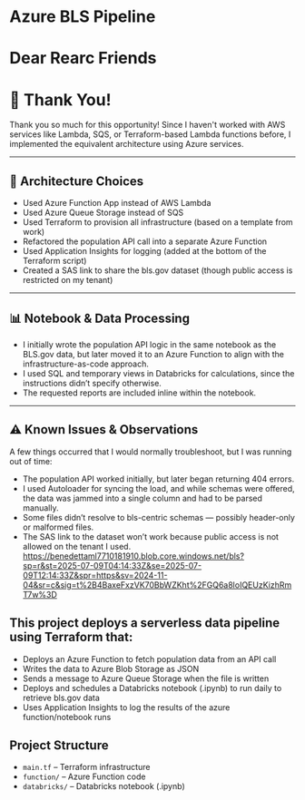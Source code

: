 # Azure BLS Pipeline

# Dear Rearc Friends

# 🙌 Thank You!

Thank you so much for this opportunity! Since I haven't worked with AWS services like Lambda, SQS, or Terraform-based Lambda functions before,  I implemented the equivalent architecture using Azure services.

---

## 🧱 Architecture Choices

-  Used Azure Function App instead of AWS Lambda  
-  Used Azure Queue Storage instead of SQS  
-  Used Terraform to provision all infrastructure (based on a template from work)  
-  Refactored the population API call into a separate Azure Function  
-  Used Application Insights for logging (added at the bottom of the Terraform script)  
-  Created a SAS link to share the bls.gov dataset (though public access is restricted on my tenant)

---

## 📊 Notebook & Data Processing

- I initially wrote the population API logic in the same notebook as the BLS.gov data, but later moved it to an Azure Function to align with the infrastructure-as-code approach.
- I used SQL and temporary views in Databricks for calculations, since the instructions didn’t specify otherwise.
- The requested reports are included inline within the notebook.

---

## ⚠️ Known Issues & Observations

A few things occurred that I would normally troubleshoot, but I was running out of time:

- The population API worked initially, but later began returning 404 errors.
- I used Autoloader for syncing the load, and while schemas were offered, the data was jammed into a single column and had to be parsed manually.
- Some files didn’t resolve to bls-centric schemas — possibly header-only or malformed files.
- The SAS link to the dataset won’t work because public access is not allowed on the tenant I used.
  https://benedettaml7710181910.blob.core.windows.net/bls?sp=r&st=2025-07-09T04:14:33Z&se=2025-07-09T12:14:33Z&spr=https&sv=2024-11-04&sr=c&sig=t%2B4BaxeFxzVK70BbWZKht%2FGQ6a8loIQEUzKizhRmT7w%3D
    
## This project deploys a serverless data pipeline using Terraform that:

- Deploys an Azure Function to fetch population data from an API call
- Writes the data to Azure Blob Storage as JSON
- Sends a message to Azure Queue Storage when the file is written
- Deploys and schedules a Databricks notebook (.ipynb) to run daily to retrieve bls.gov data
- Uses Application Insights to log the results of the azure function/notebook runs

## Project Structure

- `main.tf` – Terraform infrastructure
- `function/` – Azure Function code
- `databricks/` – Databricks notebook (.ipynb)
<!-- - `.github/workflows/` – GitHub Actions CI/CD pipeline -->
